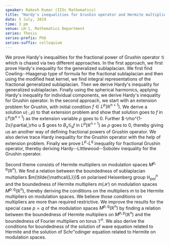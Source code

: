 ```yaml
---
speaker: Rakesh Kumar (IISc Mathematics)
title: "Hardy's inequalities for Grushin operator and Hermite multipliers on modulation spaces"
date: 5 July, 2019
time: 3 pm
venue: LH-1, Mathematics Department
series: Thesis
series-prefix: PhD
series-suffix: colloquium
---
```


We prove Hardy's inequalities for the fractional power of Grushin operator
$\mathcal{G}$ which is chased via two different approaches. In the first approach,
we first prove Hardy's inequality for the generalized sublaplacian. We first find
Cowling--Haagerup type of formula for the fractional sublaplacian and then using
the modified heat kernel, we find integral representations of the fractional
generalized sublaplacian. Then we derive Hardy's inequality for generalized
sublaplacian. Finally using the spherical harmonics, applying Hardy's inequality
for individual components, we derive Hardy's inequality for Grushin operator.
In the second approach, we start with an extension problem for Grushin, with
initial condition $f\in L^p(\mathbb{R}^{n+1})$. We derive a solution
$u(\cdot,\rho)$ to that extension problem and show that solution goes to $f$ in
$L^p(\mathbb{R}^{n+1})$ as the extension variable $\rho$ goes to $0$. Further
$-\rho^{1-2s}\partial_\rho u $ goes to $B_s\mathcal{G}_s f$ in $L^p(\mathbb{R}^{n+1})$
as $\rho$ goes to $0$, thereby giving us an another way of defining fractional
powers of Grushin operator. We also derive trace Hardy inequality for the Grushin
operator with the help of extension problem. Finally we prove $L^p$-$L^q$
inequality for fractional Grushin operator, thereby deriving Hardy--Littlewood--Sobolev
inequality for the Grushin operator.


Second theme consists of Hermite multipliers on modulation spaces $M^{p,q}(\mathbb{R}^n)$.
We find a relation between the boundedness of sublaplacian multipliers
$m(\tilde{\mathcal{L}})$ on polarised Heisenberg group $\mathbb{H}^n_{pol}$ and the
boundedness of Hermite multipliers $m(\mathcal{H})$ on modulation spaces
$M^{p,q}(\mathbb{R}^n)$, thereby deriving the conditions on the multipliers $m$ to be
Hermite multipliers on modulation spaces. We believe those conditions on multipliers
are more than required restrictive. We improve the results for the special case $p=q$
of the modulation spaces $M^{p,q}(\mathbb{R}^n)$ by finding a relation between the
boundedness of Hermite multipliers on $M^{p,p}(\mathbb{R}^n)$ and the boundedness of
Fourier multipliers on torus $\mathbb{T}^n$. We also derive the conditions for
boundedness of the solution of wave equation related to Hermite and the solution of
Schr\"odinger equation related to Hermite on modulation spaces.
